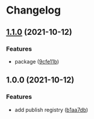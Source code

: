 # Changelog

## [1.1.0](https://www.github.com/withshepherd/codegen-graphql-zod/compare/v1.0.0...v1.1.0) (2021-10-12)


### Features

* package ([9cfe11b](https://www.github.com/withshepherd/codegen-graphql-zod/commit/9cfe11be1c552f7c13fb38b5129152230f8a2c04))

## 1.0.0 (2021-10-12)


### Features

* add publish registry ([b1aa7db](https://www.github.com/withshepherd/codegen-graphql-zod/commit/b1aa7dbb12cb92ae6d0beb2a3274c02f96456513))
